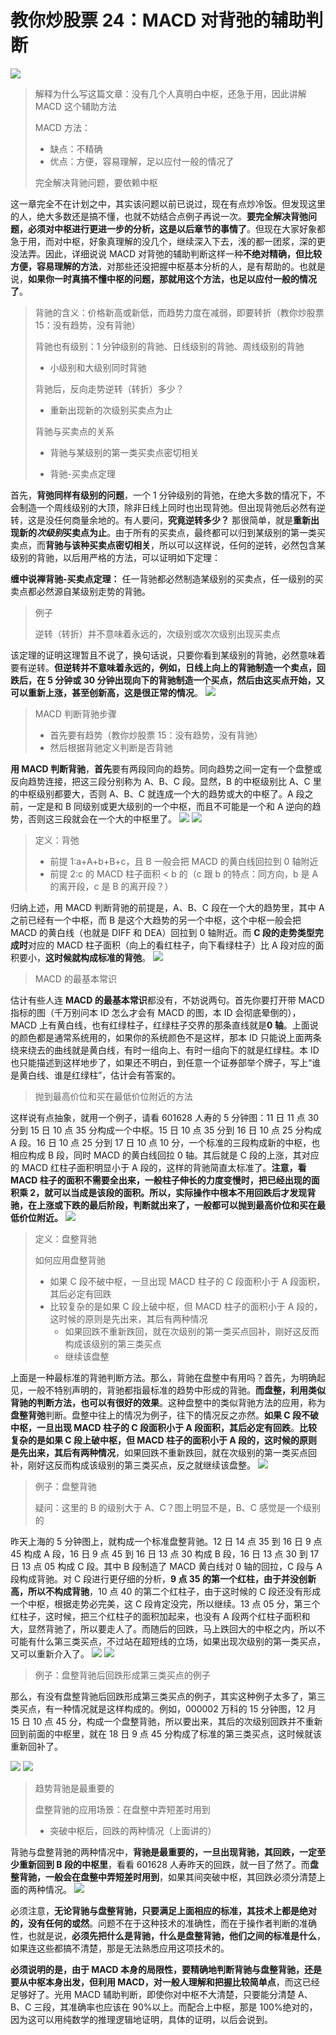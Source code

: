 # 教你炒股票 24：MACD 对背弛的辅助判断

![](./0.png)

> 解释为什么写这篇文章：没有几个人真明白中枢，还急于用，因此讲解 MACD 这个辅助方法
>
> MACD 方法：
>
> - 缺点：不精确
> - 优点：方便，容易理解，足以应付一般的情况了
>
> 完全解决背驰问题，要依赖中枢

这一章完全不在计划之中，其实该问题以前已说过，现在有点炒冷饭。但发现这里的人，绝大多数还是搞不懂，也就不妨结合点例子再说一次。**要完全解决背弛问题，必须对中枢进行更进一步的分析，这是以后章节的事情了**。但现在大家好象都急于用，而对中枢，好象真理解的没几个，继续深入下去，浅的都一团浆，深的更没法弄。因此，详细说说 MACD 对背弛的辅助判断这样一种**不绝对精确，但比较方便，容易理解的方法**，对那些还没把握中枢基本分析的人，是有帮助的。也就是说，**如果你一时真搞不懂中枢的问题，那就用这个方法，也足以应付一般的情况了**。

> 背驰的含义：价格新高或新低，而趋势力度在减弱，即要转折（教你炒股票 15：没有趋势，没有背驰）
>
> 背驰也有级别：1 分钟级别的背驰、日线级别的背驰、周线级别的背驰
>
> - 小级别和大级别同时背驰
>
> 背驰后，反向走势逆转（转折）多少？
>
> - 重新出现新的次级别买卖点为止
>
> 背驰与买卖点的关系
>
> - 背驰与某级别的第一类买卖点密切相关
>
> - 背驰-买卖点定理

首先，**背弛同样有级别的问题**，一个 1 分钟级别的背弛，在绝大多数的情况下，不会制造一个周线级别的大顶，除非日线上同时也出现背弛。但出现背弛后必然有逆转，这是没任何商量余地的。有人要问，**究竟逆转多少？** 那很简单，就是**重新出现新的*次级别*买卖点为止**。由于所有的买卖点，最终都可以归到某级别的第一类买卖点，而**背驰与该种买卖点密切相关**，所以可以这样说，任何的逆转，必然包含某级别的背驰，以后用严格的方法，可以证明如下定理：

**缠中说禅背驰-买卖点定理：** 任一背驰都必然制造某级别的买卖点，任一级别的买卖点都必然源自某级别走势的背驰。

> 例子
>
> 逆转（转折）并不意味着永远的，次级别或次次级别出现买卖点

该定理的证明这理暂且不说了，换句话说，只要你看到某级别的背驰，必然意味着要有逆转。**但逆转并不意味着永远的，例如，日线上向上的背驰制造一个卖点，回跌后，在 5 分钟或 30 分钟出现向下的背驰制造一个买点，然后由这买点开始，又可以重新上涨，甚至创新高，这是很正常的情况**。
![](./2.png)

> MACD 判断背驰步骤
>
> - 首先要有趋势（教你炒股票 15：没有趋势，没有背驰）
> - 然后根据背驰定义判断是否背驰

**用 MACD 判断背驰**，**首先**要有两段同向的趋势。同向趋势之间一定有一个盘整或反向趋势连接，把这三段分别称为 A、B、C 段。显然，B 的中枢级别比 A、C 里的中枢级别都要大，否则 A、B、C 就连成一个大的趋势或大的中枢了。A 段之前，一定是和 B 同级别或更大级别的一个中枢，而且不可能是一个和 A 逆向的趋势，否则这三段就会在一个大的中枢里了。
![](./3.png)
![](./5.png)

> 定义：背弛
>
> - 前提 1:a+A+b+B+c，且 B 一般会把 MACD 的黄白线回拉到 0 轴附近
> - 前提 2:c 的 MACD 柱子面积 < b 的（c 跟 b 的特点：同方向，b 是 A 的离开段，c 是 B 的离开段？）

归纳上述，用 MACD 判断背驰的前提是，A、B、C 段在一个大的趋势里，其中 A 之前已经有一个中枢，而 B 是这个大趋势的另一个中枢，这个中枢一般会把 MACD 的黄白线（也就是 DIFF 和 DEA）回拉到 0 轴附近。而 **C 段的走势类型完成时**对应的 MACD 柱子面积（向上的看红柱子，向下看绿柱子）比 A 段对应的面积要小，**这时候就构成标准的背弛**。
![](./11.png)

> MACD 的最基本常识

估计有些人连 **MACD 的最基本常识**都没有，不妨说两句。首先你要打开带 MACD 指标的图（千万别问本 ID 怎么才会有 MACD 的图，本 ID 会彻底晕倒的），MACD 上有黄白线，也有红绿柱子，红绿柱子交界的那条直线就是**0 轴**。上面说的颜色都是通常系统用的，如果你的系统颜色不是这样，那本 ID 只能说上面两条绕来绕去的曲线就是黄白线，有时一组向上、有时一组向下的就是红绿柱。本 ID 也只能描述到这样地步了，如果还不明白，到任意一个证券部举个牌子，写上“谁是黄白线、谁是红绿柱”，估计会有答案的。

> 抛到最高价位和买在最低价位附近的方法

这样说有点抽象，就用一个例子，请看 601628 人寿的 5 分钟图：11 日 11 点 30 分到 15 日 10 点 35 分构成一个中枢。15 日 10 点 35 分到 16 日 10 点 25 分构成 A 段。16 日 10 点 25 分到 17 日 10 点 10 分，一个标准的三段构成新的中枢，也相应构成 B 段，同时 MACD 的黄白线回拉 0 轴。其后就是 C 段的上涨，其对应的 MACD 红柱子面积明显小于 A 段的，这样的背驰简直太标准了。**注意，看 MACD 柱子的面积不需要全出来，一般柱子伸长的力度变慢时，把已经出现的面积乘 2，就可以当成是该段的面积。所以，实际操作中根本不用回跌后才发现背驰，在上涨或下跌的最后阶段，判断就出来了，一般都可以抛到最高价位和买在最低价位附近。**
![](./5.png)

> 定义：盘整背驰
>
> 如何应用盘整背驰
>
> - 如果 C 段不破中枢，一旦出现 MACD 柱子的 C 段面积小于 A 段面积，其后必定有回跌
> - 比较复杂的是如果 C 段上破中枢，但 MACD 柱子的面积小于 A 段的，这时候的原则是先出来，其后有两种情况
>   - 如果回跌不重新跌回，就在次级别的第一类买点回补，刚好这反而构成该级别的第三类买点
>   - 继续该盘整

上面是一种最标准的背驰判断方法。那么，背驰在盘整中有用吗？首先，为明确起见，一般不特别声明的，背驰都指最标准的趋势中形成的背驰。**而盘整，利用类似背驰的判断方法，也可以有很好的效果**。这种盘整中的类似背驰方法的应用，称为**盘整背弛**判断。盘整中往上的情况为例子，往下的情况反之亦然。**如果 C 段不破中枢，一旦出现 MACD 柱子的 C 段面积小于 A 段面积，其后必定有回跌**。**比较复杂的是如果 C 段上破中枢，但 MACD 柱子的面积小于 A 段的，这时候的原则是先出来，其后有两种情况**，如果回跌不重新跌回，就在次级别的第一类买点回补，刚好这反而构成该级别的第三类买点，反之就继续该盘整。
![](./10.png)

> 例子：盘整背驰
>
> 疑问：这里的 B 的级别大于 A、C？图上明显不是，B、C 感觉是一个级别的

昨天上海的 5 分钟图上，就构成一个标准盘整背驰。12 日 14 点 35 到 16 日 9 点 45 构成 A 段，16 日 9 点 45 到 16 日 13 点 30 构成 B 段，16 日 13 点 30 到 17 日 13 点 05 构成 C 段。其中 B 段制造了 MACD 黄白线对 0 轴的回拉，C 段与 A 段构成背驰。对 C 段进行更仔细的分析，**9 点 35 的第一个红柱，由于并没创新高，所以不构成背驰**，10 点 40 的第二个红柱子，由于这时候的 C 段还没有形成一个中枢，根据走势必完美，这 C 段肯定没完，所以继续。13 点 05 分，第三个红柱子，这时候，把三个红柱子的面积加起来，也没有 A 段两个红柱子面积和大，显然背驰了，所以要走人了。而随后的回跌，马上跌回大的中枢之内，所以不可能有什么第三类买点，不过站在超短线的立场，如果出现次级别的第一类买点，又可以重新介入了。
![](./6.png)
![](./7.png)

> 例子：盘整背驰后回跌形成第三类买点的例子

那么，有没有盘整背驰后回跌形成第三类买点的例子，其实这种例子太多了，第三类买点，有一种情况就是这样构成的。例如，000002 万科的 15 分钟图，12 月 15 日 10 点 45 分，构成一个盘整背驰，所以要出来，其后的次级别回跌并不重新回到前面的中枢里，就在 18 日 9 点 45 分构成了标准的第三类买点，这时候就该重新回补了。

![](./8.png)
![](./9.png)

> 趋势背驰是最重要的
>
> 盘整背驰的应用场景：在盘整中弄短差时用到
>
> - 突破中枢后，回跌的两种情况（上面讲的）

背驰与盘整背驰的两种情况中，**背驰是最重要的，一旦出现背驰，其回跌，一定至少重新回到 B 段的中枢里**，看看 601628 人寿昨天的回跌，就一目了然了。而**盘整背驰，一般会在盘整中弄短差时用到**，如果其间突破中枢，其回跌必须分清楚上面的两种情况。
![](./5.png)

必须注意，**无论背驰与盘整背驰，只要满足上面相应的标准，其技术上都是绝对的，没有任何的或然**。问题不在于这种技术的准确性，而在于操作者判断的准确性，也就是说，**必须先把什么是背驰，什么是盘整背驰，他们之间的标准是什么**，如果连这些都搞不清楚，那是无法熟悉应用这项技术的。

**必须说明的是，由于 MACD 本身的局限性，要精确地判断背驰与盘整背驰，还是要从中枢本身出发，但利用 MACD，对一般人理解和把握比较简单点**，而这已经足够好了。光用 MACD 辅助判断，即使你对中枢不大清楚，只要能分清楚 A、B、C 三段，其准确率也应该在 90%以上。而配合上中枢，那是 100%绝对的，因为这可以用纯数学的推理逻辑地证明，具体的证明，以后会说到。

